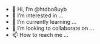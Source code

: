 - 👋 Hi, I’m @htdbo8uyb
- 👀 I’m interested in ...
- 🌱 I’m currently learning ...
- 💞️ I’m looking to collaborate on ...
- 📫 How to reach me ...

<!---
htdbo8uyb/htdbo8uyb is a ✨ special ✨ repository because its `README.md` (this file) appears on your GitHub profile.
You can click the Preview link to take a look at your change
1cdfc57
